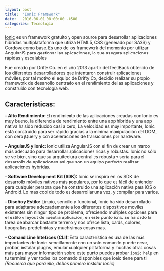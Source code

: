 ```yaml
---
layout: post
title:  "Ionic Framework"
date:   2016-06-01 08:00:00 -0500
categories: Tecnología
---
```

[Ionic][ionicDocs] es un framework gratuito y open source para desarrollar aplicaciones híbridas multiplataforma que utiliza HTML5, CSS (generado por SASS) y Cordova como base. Es uno de los framework del momento por utilizar AngularJS para gestionar las aplicaciones, lo que asegura aplicaciones rápidas y escalables.

Fue creado por Drifty Co. en el año 2013 apartir del feedBack obtenido de los diferentes desarrolladores que intentaron construir aplicaciones móviles, por tal motivo el equipo de Drifty Co, decidio realizar su propio framework de desarrollo centrado en el rendimiento de las aplicaciones y construido con tecnología web.

<h2>Características:</h2>

<b>- Alto Rendimiento: </b>El rendimiento de las aplicaciones creadas con Ionic es muy bueno, la diferencia de rendimiento entre una app hibrida y una app nativa ha sido reducido casi a cero, La velocidad es muy importante, Ionic está construido para ser rápido gracias a la mínima manipulación del DOM, con cero jQuery y con aceleraciones de transiciones por hardware.

<b>- AngularJS y Ionic:</b> Ionic utiliza AngularJS con el fin de crear un marco más adecuado para desarrollar aplicaciones ricas y robustas. Ionic no sólo se ve bien, sino que su arquitectura central es robusta y seria para el desarrollo de aplicaciones asi que son un equipo perfecto realizar aplicaciones hybridas.

<b>- Software Development Kit (SDK):</b> Ionic se inspira en los SDK de desarrollo móviles nativos más populares, por lo que es fácil de entender para cualquier persona que ha construido una aplicación nativa para iOS o Android. Lo mas cool de todo es desarrollar una vez, y compilar para varios.

<b>- Diseño y Estilo:</b> Limpio, sencillo y funcional, Ionic ha sido desarrollado para adaṕtarse adecuadamente a los diferentes dispositivos moviles existentes sin ningun tipo de problema, ofreciendo multiples opciones para el estilo o layout de nuestra aplicacion, en este punto ionic se ha dado la tarea de abarcar bastante terreno y nos ofrece lista, cards, colores, tipografias predefinidas y muchisimas cosas mas.

<b>- Comand Line Intefaces (CLI):</b> Esta característica es una de las más importantes de Ionic, sencillamente con un solo comando puede crear, probar, instalar plugins, emular cualquier plataforma y muchas otras cosas más para mayor información sobre este punto puedes probar `ionic help` en tu terminal y ver todos los comando disponibles que ionic tiene para ti <i>(Recuerda que para ello, debes primero instalar Ionic)</i>

[ionicDocs]:http://ionicframework.com/docs/
